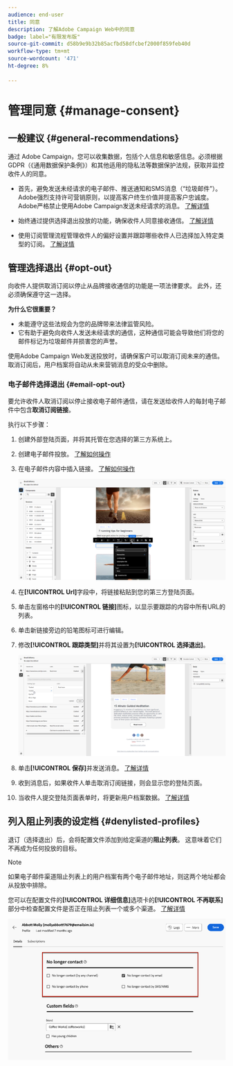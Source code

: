 ```yaml
---
audience: end-user
title: 同意
description: 了解Adobe Campaign Web中的同意
badge: label="有限发布版"
source-git-commit: d58b9e9b32b85acfbd58dfcbef2000f859feb40d
workflow-type: tm+mt
source-wordcount: '471'
ht-degree: 8%

---
```


# 管理同意 {#manage-consent}

## 一般建议 {#general-recommendations}

通过 Adobe Campaign，您可以收集数据，包括个人信息和敏感信息。必须根据GDPR（《通用数据保护条例》）和其他适用的隐私法等数据保护法规，获取并监控收件人的同意。

* 首先，避免发送未经请求的电子邮件、推送通知和SMS消息（“垃圾邮件”）。 Adobe强烈支持许可营销原则，以提高客户终生价值并提高客户忠诚度。 Adobe严格禁止使用Adobe Campaign发送未经请求的消息。 [了解详情](#denylisted-profiles)

* 始终通过提供选择退出投放的功能，确保收件人同意接收通信<!-- and keep honoring opt-out requests as quickly as possible-->。 [了解详情](#opt-out)

* 使用订阅管理流程管理收件人的偏好设置并跟踪哪些收件人已选择加入特定类型的订阅。 [了解详情](../../delivery/using/about-services-and-subscriptions.md)

## 管理选择退出 {#opt-out}

向收件人提供取消订阅以停止从品牌接收通信的功能是一项法律要求。 此外，还必须确保遵守这一选择。<!--Learn more about the applicable legislation in the [Adobe Campaign Classic v7 documentation](https://experienceleague.adobe.com/docs/campaign-classic/using/getting-started/privacy/privacy-and-recommendations.html#privacy-regulations){target="_blank"}.-->

**为什么它很重要？**

* 未能遵守这些法规会为您的品牌带来法律监管风险。
* 它有助于避免向收件人发送未经请求的通信，这种通信可能会导致他们将您的邮件标记为垃圾邮件并损害您的声誉。

使用Adobe Campaign Web发送投放时，请确保客户可以取消订阅未来的通信。 取消订阅后，用户档案将自动从未来营销消息的受众中删除。

### 电子邮件选择退出 {#email-opt-out}

要允许收件人取消订阅以停止接收电子邮件通信，请在发送给收件人的每封电子邮件中包含&#x200B;**取消订阅链接**。

执行以下步骤：

1. 创建外部登陆页面，并将其托管在您选择的第三方系统上。

1. 创建电子邮件投放。 [了解如何操作](../email/create-email.md)

1. 在电子邮件内容中插入链接。 [了解如何操作](../email/message-tracking.md#insert-links)

   ![将链接插入电子邮件内容](../email/assets/message-tracking-insert-link.png)

1. 在&#x200B;**[!UICONTROL Url]**&#x200B;字段中，将链接粘贴到您的第三方登陆页面。

1. 单击左窗格中的&#x200B;**[!UICONTROL 链接]**&#x200B;图标，以显示要跟踪的内容中所有URL的列表。

1. 单击新链接旁边的铅笔图标可进行编辑。

1. 修改&#x200B;**[!UICONTROL 跟踪类型]**&#x200B;并将其设置为&#x200B;**[!UICONTROL 选择退出]**。

   ![编辑选择退出的跟踪类型](../email/assets/message-tracking-edit-a-link.png)

1. 单击&#x200B;**[!UICONTROL 保存]**&#x200B;并发送消息。 [了解详情](../monitor/prepare-send.md)

1. 收到消息后，如果收件人单击取消订阅链接，则会显示您的登陆页面。

1. 当收件人提交登陆页面表单时，将更新用户档案数据。 [了解详情](#denylisted-profiles)

<!--Any other option available such as one-click opt-out link or List-Unsubscribe (to include an unsubscribe link in the email header) to enable opt-out in a delivery?-->

## 列入阻止列表的设定档 {#denylisted-profiles}

退订（选择退出）后，会将配置文件添加到给定渠道的&#x200B;**阻止列表**。 这意味着它们不再成为任何投放的目标。

>[!NOTE]
>
>如果电子邮件渠道阻止列表上的用户档案有两个电子邮件地址，则这两个地址都会从投放中排除。

您可以在配置文件的&#x200B;**[!UICONTROL 详细信息]**&#x200B;选项卡的&#x200B;**[!UICONTROL 不再联系]**&#x200B;部分中检查配置文件是否正在阻止列表一个或多个渠道。 [了解详情](../audience/about-recipients.md#access)

![在配置文件详细信息中检查阻止列表状态](assets/profile-no-longer-contact.png)

<!--Denylisted status on quarantine list

Additionally, when recipients report your message as spam, or reply to an SMS message with a keyword such as "STOP", their address or phone number is quarantined with the **[!UICONTROL Denylisted]** status. Their profile is updated accordingly.

QUESTION: When a user marks an email as spam, is the profile's No longer contact section also updated? Apparently no (not the same = quarantine vs denylist)

>[!NOTE]
>
>The **[!UICONTROL Denylisted]** status refers to the address only, the profile is not on the denylist, so that the user continues receiving SMS messages and push notifications.

Learn more about Feedback loops in the [Delivery Best Practices Guide](https://experienceleague.adobe.com/docs/deliverability-learn/deliverability-best-practice-guide/transition-process/infrastructure.html#feedback-loops){target="_blank"}.

Learn more about quarantine in the [Campaign v8 (client console) documentation](https://experienceleague.adobe.com/docs/campaign/campaign-v8/send/failures/quarantines.html#non-deliverable-bounces){target="_blank"}.-->